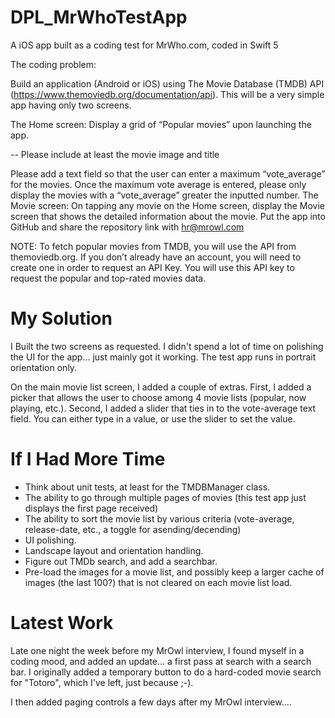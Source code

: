 # DPL_MrWhoTestApp
A iOS app built as a coding test for MrWho.com, coded in Swift 5

The coding problem:

Build an application (Android or iOS) using The Movie Database (TMDB) API (https://www.themoviedb.org/documentation/api). This will be a very simple app having only two screens.

The Home screen:
Display a grid of “Popular movies” upon launching the app.

-- Please include at least the movie image and title

Please add a text field so that the user can enter a maximum “vote_average” for the movies. Once the maximum vote average is entered, please only display the movies with a “vote_average” greater the inputted number.
The Movie screen:
On tapping any movie on the Home screen, display the Movie screen that shows the detailed information about the movie.
Put the app into GitHub and share the repository link with hr@mrowl.com

NOTE: To fetch popular movies from TMDB, you will use the API from themoviedb.org. If you don’t already have an account, you will need to create one in order to request an API Key. You will use this API key to request the popular and top-rated movies data.

# My Solution
I Built the two screens as requested. I didn't spend a lot of time on polishing the UI for the app... just mainly got it working. The test app runs in portrait orientation only.

On the main movie list screen, I added a couple of extras. First, I added a picker that allows the user to choose among 4 movie lists (popular, now playing, etc.). Second, I added a slider that ties in to the vote-average text field. You can either type in a value, or use the slider to set the value.

# If I Had More Time
- Think about unit tests, at least for the TMDBManager class.
- The ability to go through multiple pages of movies (this test app just displays the first page received)
- The ability to sort the movie list by various criteria (vote-average, release-date, etc., a toggle for asending/decending)
- UI polishing.
- Landscape layout and orientation handling.
- Figure out TMDb search, and add a searchbar.
- Pre-load the images for a movie list, and possibly keep a larger cache of images (the last 100?) that is not cleared on each movie list load.

# Latest Work
Late one night the week before my MrOwl interview, I found myself in a coding mood, and added an update... a first pass at search with a search bar. I originally added a temporary button to do a hard-coded movie search for "Totoro", which I've left, just because ;-).

I then added paging controls a few days after my MrOwl interview....

